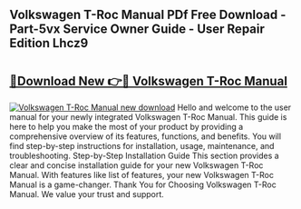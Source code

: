 ## Volkswagen T-Roc Manual PDf Free Download - Part-5vx Service Owner Guide - User Repair Edition Lhcz9

# <h2><a href="http://cf24215.oget.top/?id=Volkswagen+T-Roc+Manual">🔗Download New 👉🔴 Volkswagen T-Roc Manual</a></h2>

[![Volkswagen T-Roc Manual new download](https://i.imgur.com/5g1atiW.png)](http://cf24215.oget.top/?id=Volkswagen+T-Roc+Manual)
Hello and welcome to the user manual for your newly integrated Volkswagen T-Roc Manual. This guide is here to help you make the most of your product by providing a comprehensive overview of its features, functions, and benefits. You will find step-by-step instructions for installation, usage, maintenance, and troubleshooting. Step-by-Step Installation Guide This section provides a clear and concise installation guide for your new Volkswagen T-Roc Manual. With features like list of features, your new Volkswagen T-Roc Manual is a game-changer. Thank You for Choosing Volkswagen T-Roc Manual. We value your trust and support.

